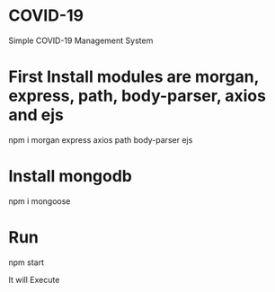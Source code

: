 # COVID-19
Simple COVID-19 Management System


# First Install modules are morgan, express, path, body-parser, axios and ejs
 npm i morgan express axios path body-parser ejs

# Install mongodb
 npm i mongoose

# Run 
npm start

It will Execute

